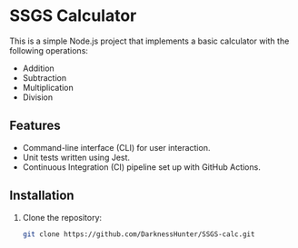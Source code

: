 # SSGS Calculator

This is a simple Node.js project that implements a basic calculator with the following operations:
- Addition
- Subtraction
- Multiplication
- Division

## Features
- Command-line interface (CLI) for user interaction.
- Unit tests written using Jest.
- Continuous Integration (CI) pipeline set up with GitHub Actions.

## Installation
1. Clone the repository:
   ```bash
   git clone https://github.com/DarknessHunter/SSGS-calc.git
